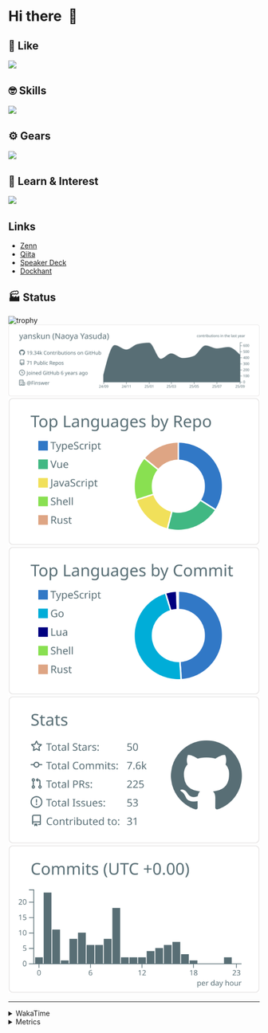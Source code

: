# Hi there&nbsp; :wave:

## 💌 Like
<img src="https://go-skill-icons.vercel.app/api/icons?i=github" />

## 🤓 Skills
<img src="https://go-skill-icons.vercel.app/api/icons?i=js,ts,vue,nuxtjs,react,nextjs,go,lua,git" />

## ⚙️ Gears
<img src="https://go-skill-icons.vercel.app/api/icons?i=neovim,vscode,githubcopilot,alacritty,tmux" />

## 📖 Learn & Interest
<img src="https://go-skill-icons.vercel.app/api/icons?i=rust,deno,css,zig,playwright,githubactions,storybook,netlify,eslint" />

## Links
- [Zenn](https://zenn.dev/yanskun)
- [Qiita](https://qiita.com/yanskun)
- [Speaker Deck](https://speakerdeck.com/yanskun)
- [Dockhant](https://www.dockhunt.com/users/yanskun)

<!-- https://github.com/ryo-ma/github-profile-trophy -->

## 🏭 Status

<img src="https://github-profile-trophy.vercel.app/?username=yanskun&theme=onedark&row=1" alt="trophy">

<!-- https://github.com/vn7n24fzkq/github-profile-summary-cards -->
<picture>
  <source media="(prefers-color-scheme: dark)" srcset="https://raw.githubusercontent.com/yanskun/yanskun/master/profile-summary-card-output/nord_dark/0-profile-details.svg">
 <img src="https://raw.githubusercontent.com/yanskun/yanskun/master/profile-summary-card-output/default/0-profile-details.svg">
</picture>
<br>
<picture>
  <source media="(prefers-color-scheme: dark)" srcset="https://raw.githubusercontent.com/yanskun/yanskun/master/profile-summary-card-output/nord_dark/1-repos-per-language.svg">
 <img src="https://raw.githubusercontent.com/yanskun/yanskun/master/profile-summary-card-output/default/1-repos-per-language.svg">
</picture>
<picture>
  <source media="(prefers-color-scheme: dark)" srcset="https://raw.githubusercontent.com/yanskun/yanskun/master/profile-summary-card-output/nord_dark/2-most-commit-language.svg">
 <img src="https://raw.githubusercontent.com/yanskun/yanskun/master/profile-summary-card-output/default/2-most-commit-language.svg">
</picture>
<br>
<picture>
  <source media="(prefers-color-scheme: dark)" srcset="https://raw.githubusercontent.com/yanskun/yanskun/master/profile-summary-card-output/nord_dark/3-stats.svg">
 <img src="https://raw.githubusercontent.com/yanskun/yanskun/master/profile-summary-card-output/default/3-stats.svg">
</picture>
<picture>
  <source media="(prefers-color-scheme: dark)" srcset="https://raw.githubusercontent.com/yanskun/yanskun/master/profile-summary-card-output/nord_dark/4-productive-time.svg">
 <img src="https://raw.githubusercontent.com/yanskun/yanskun/master/profile-summary-card-output/default/4-productive-time.svg">
</picture>

---

<details>
  <summary>WakaTime</summary>
<!--START_SECTION:waka-->
![Code Time](http://img.shields.io/badge/Code%20Time-2%2C711%20hrs%2052%20mins-blue)

**🐱 My GitHub Data** 

> 📦 155.1 kB Used in GitHub's Storage 
 > 
> 🏆 4,573 Contributions in the Year 2025
 > 
> 💼 Opted to Hire
 > 
> 📜 132 Public Repositories 
 > 
> 🔑 6 Private Repositories 
 > 
**I'm an Early 🐤** 

```text
🌞 Morning                14837 commits       ████░░░░░░░░░░░░░░░░░░░░░   16.09 % 
🌆 Daytime                54571 commits       ███████████████░░░░░░░░░░   59.17 % 
🌃 Evening                19176 commits       █████░░░░░░░░░░░░░░░░░░░░   20.79 % 
🌙 Night                  3643 commits        █░░░░░░░░░░░░░░░░░░░░░░░░   03.95 % 
```
📅 **I'm Most Productive on Tuesday** 

```text
Monday                   14428 commits       ████░░░░░░░░░░░░░░░░░░░░░   15.64 % 
Tuesday                  19748 commits       █████░░░░░░░░░░░░░░░░░░░░   21.41 % 
Wednesday                18861 commits       █████░░░░░░░░░░░░░░░░░░░░   20.45 % 
Thursday                 17309 commits       █████░░░░░░░░░░░░░░░░░░░░   18.77 % 
Friday                   16760 commits       █████░░░░░░░░░░░░░░░░░░░░   18.17 % 
Saturday                 2107 commits        █░░░░░░░░░░░░░░░░░░░░░░░░   02.28 % 
Sunday                   3014 commits        █░░░░░░░░░░░░░░░░░░░░░░░░   03.27 % 
```


📊 **This Week I Spent My Time On** 

```text
🕑︎ Time Zone: Asia/Tokyo

💬 Programming Languages: 
TypeScript               22 hrs 38 mins      ███████████████████████░░   90.07 % 
Markdown                 55 mins             █░░░░░░░░░░░░░░░░░░░░░░░░   03.65 % 
Other                    36 mins             █░░░░░░░░░░░░░░░░░░░░░░░░   02.43 % 
YAML                     29 mins             ░░░░░░░░░░░░░░░░░░░░░░░░░   01.94 % 
Go                       11 mins             ░░░░░░░░░░░░░░░░░░░░░░░░░   00.74 % 

🔥 Editors: 
Neovim                   23 hrs 44 mins      ████████████████████████░   94.41 % 
VS Code                  1 hr 24 mins        █░░░░░░░░░░░░░░░░░░░░░░░░   05.59 % 

💻 Operating System: 
Mac                      25 hrs 8 mins       █████████████████████████   100.00 % 
```


 Last Updated on 26/09/2025 05:25:15 UTC
<!--END_SECTION:waka-->
</details>

<details>
  <summary>Metrics</summary>
  <img src="https://github.com/yanskun/yanskun/blob/main/github-metrics.svg" alt="Metrics">
</details>
